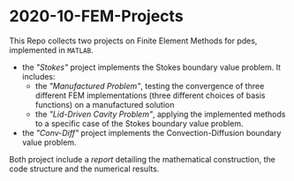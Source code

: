 # 2020-10-FEM-Projects

This Repo collects two projects on Finite Element Methods for pdes, implemented in ```MATLAB```.

- the *"Stokes"* project implements the Stokes boundary value problem. It includes:
  - the *"Manufactured Problem"*, testing the convergence of three different FEM implementations (three different choices of basis functions) on a manufactured solution
  - the *"Lid-Driven Cavity Problem"*, applying the implemented methods to a specific case of the Stokes boundary value problem.
- the *"Conv-Diff"* project implements the Convection-Diffusion boundary value problem.

Both project include a *report* detailing the mathematical construction, the code structure and the numerical results. 
 
